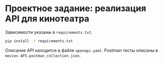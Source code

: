 # Проектное задание: реализация API для кинотеатра

Зависимости указаны в `requirements.txt`.

```bash
pip install -r requirements.txt
```

Описание API находится в файле `openapi.yaml`.
Postman тесты описаны в `movies API.postman_collection.json`.

